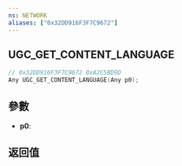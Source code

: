 ```yaml
---
ns: NETWORK
aliases: ["0x32DD916F3F7C9672"]
---
```

## UGC_GET_CONTENT_LANGUAGE

```c
// 0x32DD916F3F7C9672 0xA2C5BD9D
Any UGC_GET_CONTENT_LANGUAGE(Any p0);
```

## 參數
* **p0**: 

## 返回值
